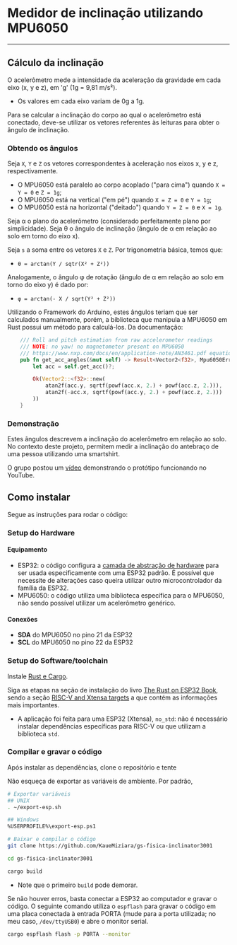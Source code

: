 # Medidor de inclinação utilizando MPU6050
---

## Cálculo da inclinação
O acelerômetro mede a intensidade da aceleração da gravidade em cada eixo (x, y e z), em 'g' (1g = 9,81 m/s²). <br>
- Os valores em cada eixo variam de 0g a 1g.

Para se calcular a inclinação do corpo ao qual o acelerômetro está conectado, deve-se utilizar os vetores referentes às leituras para obter o ângulo de inclinação.

### Obtendo os ângulos
Seja ```X```, ```Y``` e ```Z``` os vetores correspondentes à aceleração nos eixos x, y e z, respectivamente. <br>
- O MPU6050 está paralelo ao corpo acoplado ("para cima") quando ```X = Y = 0``` e ```Z = 1g```;
- O MPU6050 está na vertical ("em pé") quando ```X = Z = 0``` e ```Y = 1g```;
- O MPU6050 está na horizontal ("deitado") quando ```Y = Z = 0``` e ```X = 1g```.

Seja &alpha; o plano do acelerômetro (considerado perfeitamente plano por simplicidade). Seja &theta; o ângulo de inclinação (ângulo de &alpha; em relação ao solo em torno do eixo x). <br>

Seja ```s``` a soma entre os vetores ```X``` e ```Z```. Por trigonometria básica, temos que: <br>
- ```θ = arctan(Y / sqtr(X² + Z²))```

Analogamente, o ângulo &phi; de rotação (ângulo de &alpha; em relação ao solo em torno do eixo y) é dado por:
- ```φ = arctan(- X / sqrt(Y² + Z²))```

Utilizando o Framework do Arduino, estes ângulos teriam que ser calculados manualmente, porém, a biblioteca que manipula a MPU6050 em Rust possui um método para calculá-los. Da documentação:

```rust
    /// Roll and pitch estimation from raw accelerometer readings
    /// NOTE: no yaw! no magnetometer present on MPU6050
    /// https://www.nxp.com/docs/en/application-note/AN3461.pdf equation 28, 29
    pub fn get_acc_angles(&mut self) -> Result<Vector2<f32>, Mpu6050Error<E>> {
        let acc = self.get_acc()?;

        Ok(Vector2::<f32>::new(
            atan2f(acc.y, sqrtf(powf(acc.x, 2.) + powf(acc.z, 2.))),
            atan2f(-acc.x, sqrtf(powf(acc.y, 2.) + powf(acc.z, 2.)))
        ))
    }
```

### Demonstração
Estes ângulos descrevem a inclinação do acelerômetro em relação ao solo. No contexto deste projeto, permitem medir a inclinação do antebraço de uma pessoa utilizando uma smartshirt. <br>

O grupo postou um [vídeo](https://www.youtube.com/watch?v=fgXRD-v5Gzs) demonstrando o protótipo funcionando no YouTube.

## Como instalar
Segue as instruções para rodar o código:

### Setup do Hardware

#### Equipamento
- ESP32: o código configura a [camada de abstração de hardware](https://github.com/esp-rs/esp-hal) para ser usada especificamente com uma ESP32 padrão. É possível que necessite de alterações caso queira utilizar outro microcontrolador da família da ESP32.
- MPU6050: o código utiliza uma biblioteca específica para o MPU6050, não sendo possível utilizar um acelerômetro genérico.

#### Conexões
- **SDA** do MPU6050 no pino 21 da ESP32
- **SCL** do MPU6050 no pino 22 da ESP32

### Setup do Software/toolchain
Instale [Rust e Cargo](https://www.rust-lang.org/tools/install).

Siga as etapas na seção de instalação do livro [The Rust on ESP32 Book](https://esp-rs.github.io/book/), sendo a seção [RISC-V and Xtensa targets](https://esp-rs.github.io/book/installation/riscv-and-xtensa.html) a que contém as informações mais importantes.

- A aplicação foi feita para uma ESP32 (Xtensa), `no_std`: não é necessário instalar dependências específicas para RISC-V ou que utilizam a biblioteca `std`.

### Compilar e gravar o código
Após instalar as dependências, clone o repositório e tente 

Não esqueça de exportar as variáveis de ambiente. Por padrão,

```bash
# Exportar variáveis
## UNIX
. ~/export-esp.sh

## Windows
%USERPROFILE%\export-esp.ps1

# Baixar e compilar o código
git clone https://github.com/KaueMiziara/gs-fisica-inclinator3001

cd gs-fisica-inclinator3001

cargo build
```

- Note que o primeiro `build` pode demorar.

Se não houver erros, basta conectar a ESP32 ao computador e gravar o código. O seguinte comando utiliza o `espflash` para gravar o código em uma placa conectada à entrada PORTA (mude para a porta utilizada; no meu caso, `/dev/ttyUSB0`) e abre o monitor serial.

```bash
cargo espflash flash -p PORTA --monitor
```
